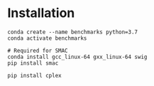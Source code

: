 # Installation

    conda create --name benchmarks python=3.7
    conda activate benchmarks

    # Required for SMAC
    conda install gcc_linux-64 gxx_linux-64 swig
    pip install smac

    pip install cplex
